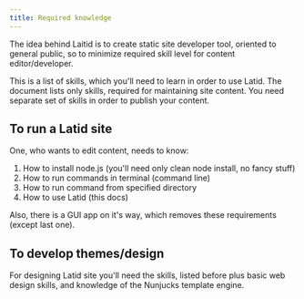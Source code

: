 ```yaml
---
title: Required knowledge
---
```


The idea behind Laitid is to create static site developer
tool, oriented to general public, so to minimize required
skill level for content editor/developer.

This is a list of skills, which you'll need to learn in order to use Latid. The
document lists only skills, required for maintaining site
content. You need separate set of skills in order to
publish your content.

To run a Latid site
-------------------

One, who wants to edit content, needs to know:

1. How to install node.js (you'll need only clean node install, no fancy stuff)
1. How to run commands in terminal (command line)
1. How to run command from specified directory
1. How to use Latid (this docs)

Also, there is  a GUI app on it's way,
which removes these requirements (except last one).

To develop themes/design 
-------------------------

For designing Latid site you'll need the skills, listed before plus
basic web design skills,
and knowledge of the Nunjucks template engine.
